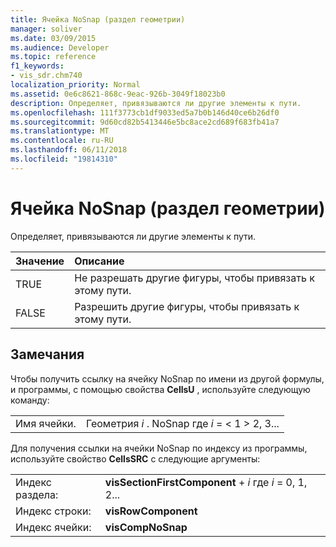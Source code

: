 ```yaml
---
title: Ячейка NoSnap (раздел геометрии)
manager: soliver
ms.date: 03/09/2015
ms.audience: Developer
ms.topic: reference
f1_keywords:
- vis_sdr.chm740
localization_priority: Normal
ms.assetid: 0e6c8621-868c-9eac-926b-3049f18023b0
description: Определяет, привязываются ли другие элементы к пути.
ms.openlocfilehash: 111f3773cb1df9033ed5a7b0b146d40ce6b26df0
ms.sourcegitcommit: 9d60cd82b5413446e5bc8ace2cd689f683fb41a7
ms.translationtype: MT
ms.contentlocale: ru-RU
ms.lasthandoff: 06/11/2018
ms.locfileid: "19814310"
---
```

# <a name="nosnap-cell-geometry-section"></a>Ячейка NoSnap (раздел геометрии)

Определяет, привязываются ли другие элементы к пути.
  
|**Значение**|**Описание**|
|:-----|:-----|
| TRUE  <br/> | Не разрешать другие фигуры, чтобы привязать к этому пути.  <br/> |
| FALSE  <br/> | Разрешить другие фигуры, чтобы привязать к этому пути.  <br/> |
   
## <a name="remarks"></a>Замечания

Чтобы получить ссылку на ячейку NoSnap по имени из другой формулы, и программы, с помощью свойства **CellsU** , используйте следующую команду: 
  
|||
|:-----|:-----|
| Имя ячейки.  <br/> | Геометрия *i* . NoSnap где *i* = < 1 > 2, 3...  <br/> |
   
Для получения ссылки на ячейки NoSnap по индексу из программы, используйте свойство **CellsSRC** с следующие аргументы: 
  
|||
|:-----|:-----|
| Индекс раздела:  <br/> |**visSectionFirstComponent** +  *i* где *i* = 0, 1, 2...  <br/> |
| Индекс строки:  <br/> |**visRowComponent** <br/> |
| Индекс ячейки:  <br/> |**visCompNoSnap** <br/> |
   

